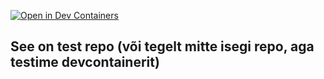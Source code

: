 [![Open in Dev Containers](https://img.shields.io/static/v1?label=Dev%20Containers&message=Open&color=blue)](https://vscode.dev/redirect?url=vscode://ms-vscode-remote.remote-containers/cloneInVolume?url=https://github.com/adlerpriit/dev_test)

## See on test repo (või tegelt mitte isegi repo, aga testime devcontainerit)

